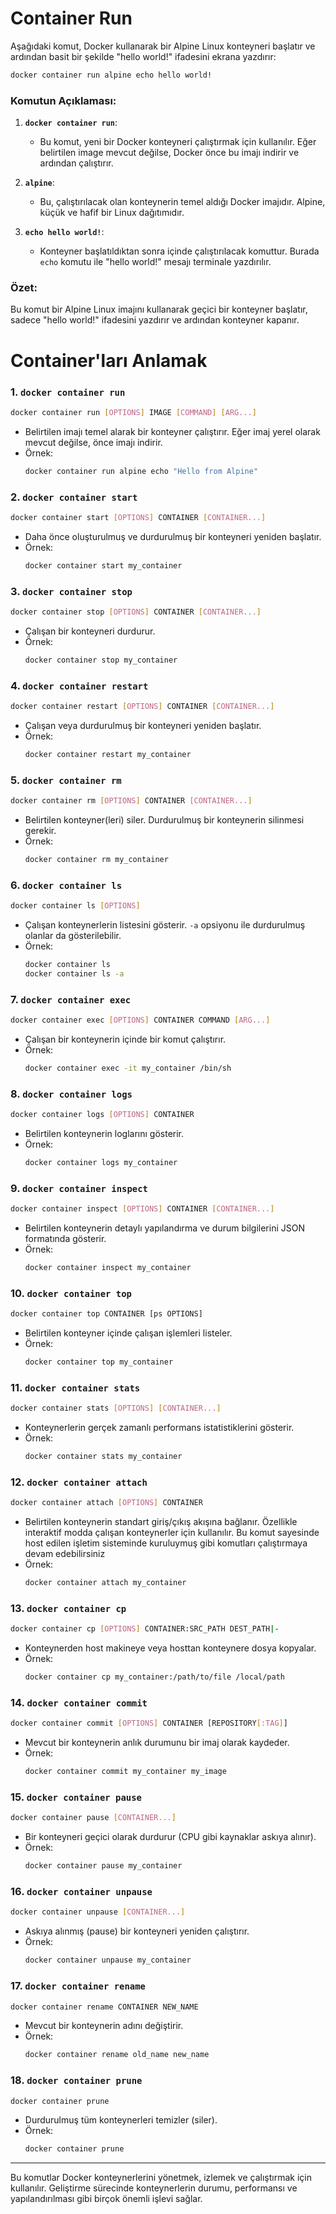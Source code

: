 # Container Run  
Aşağıdaki komut, Docker kullanarak bir Alpine Linux konteyneri başlatır ve ardından basit bir şekilde "hello world!" ifadesini ekrana yazdırır:

```bash
docker container run alpine echo hello world!
```

### Komutun Açıklaması:

1. **`docker container run`**:
   - Bu komut, yeni bir Docker konteyneri çalıştırmak için kullanılır. Eğer belirtilen image mevcut değilse, Docker önce bu imajı indirir ve ardından çalıştırır.
   
2. **`alpine`**:
   - Bu, çalıştırılacak olan konteynerin temel aldığı Docker imajıdır. Alpine, küçük ve hafif bir Linux dağıtımıdır. 
   
3. **`echo hello world!`**:
   - Konteyner başlatıldıktan sonra içinde çalıştırılacak komuttur. Burada `echo` komutu ile "hello world!" mesajı terminale yazdırılır.

### Özet:

Bu komut bir Alpine Linux imajını kullanarak geçici bir konteyner başlatır, sadece "hello world!" ifadesini yazdırır ve ardından konteyner kapanır.

# Container'ları Anlamak 
### 1. `docker container run`
```bash
docker container run [OPTIONS] IMAGE [COMMAND] [ARG...]
```
- Belirtilen imajı temel alarak bir konteyner çalıştırır. Eğer imaj yerel olarak mevcut değilse, önce imajı indirir.
- Örnek: 
  ```bash
  docker container run alpine echo "Hello from Alpine"
  ```

### 2. `docker container start`
```bash
docker container start [OPTIONS] CONTAINER [CONTAINER...]
```
- Daha önce oluşturulmuş ve durdurulmuş bir konteyneri yeniden başlatır.
- Örnek:
  ```bash
  docker container start my_container
  ```

### 3. `docker container stop`
```bash
docker container stop [OPTIONS] CONTAINER [CONTAINER...]
```
- Çalışan bir konteyneri durdurur.
- Örnek:
  ```bash
  docker container stop my_container
  ```

### 4. `docker container restart`
```bash
docker container restart [OPTIONS] CONTAINER [CONTAINER...]
```
- Çalışan veya durdurulmuş bir konteyneri yeniden başlatır.
- Örnek:
  ```bash
  docker container restart my_container
  ```

### 5. `docker container rm`
```bash
docker container rm [OPTIONS] CONTAINER [CONTAINER...]
```
- Belirtilen konteyner(leri) siler. Durdurulmuş bir konteynerin silinmesi gerekir.
- Örnek:
  ```bash
  docker container rm my_container
  ```

### 6. `docker container ls`
```bash
docker container ls [OPTIONS]
```
- Çalışan konteynerlerin listesini gösterir. `-a` opsiyonu ile durdurulmuş olanlar da gösterilebilir.
- Örnek:
  ```bash
  docker container ls
  docker container ls -a
  ```

### 7. `docker container exec`
```bash
docker container exec [OPTIONS] CONTAINER COMMAND [ARG...]
```
- Çalışan bir konteynerin içinde bir komut çalıştırır.
- Örnek:
  ```bash
  docker container exec -it my_container /bin/sh
  ```

### 8. `docker container logs`
```bash
docker container logs [OPTIONS] CONTAINER
```
- Belirtilen konteynerin loglarını gösterir.
- Örnek:
  ```bash
  docker container logs my_container
  ```

### 9. `docker container inspect`
```bash
docker container inspect [OPTIONS] CONTAINER [CONTAINER...]
```
- Belirtilen konteynerin detaylı yapılandırma ve durum bilgilerini JSON formatında gösterir.
- Örnek:
  ```bash
  docker container inspect my_container
  ```

### 10. `docker container top`
```bash
docker container top CONTAINER [ps OPTIONS]
```
- Belirtilen konteyner içinde çalışan işlemleri listeler.
- Örnek:
  ```bash
  docker container top my_container
  ```

### 11. `docker container stats`
```bash
docker container stats [OPTIONS] [CONTAINER...]
```
- Konteynerlerin gerçek zamanlı performans istatistiklerini gösterir.
- Örnek:
  ```bash
  docker container stats my_container
  ```

### 12. `docker container attach`
```bash
docker container attach [OPTIONS] CONTAINER
```
- Belirtilen konteynerin standart giriş/çıkış akışına bağlanır. Özellikle interaktif modda çalışan konteynerler için kullanılır. Bu komut sayesinde host edilen işletim sisteminde kuruluymuş gibi komutları çalıştırmaya devam edebilirsiniz
- Örnek:
  ```bash
  docker container attach my_container
  ```

### 13. `docker container cp`
```bash
docker container cp [OPTIONS] CONTAINER:SRC_PATH DEST_PATH|-
```
- Konteynerden host makineye veya hosttan konteynere dosya kopyalar.
- Örnek:
  ```bash
  docker container cp my_container:/path/to/file /local/path
  ```

### 14. `docker container commit`
```bash
docker container commit [OPTIONS] CONTAINER [REPOSITORY[:TAG]]
```
- Mevcut bir konteynerin anlık durumunu bir imaj olarak kaydeder.
- Örnek:
  ```bash
  docker container commit my_container my_image
  ```

### 15. `docker container pause`
```bash
docker container pause [CONTAINER...]
```
- Bir konteyneri geçici olarak durdurur (CPU gibi kaynaklar askıya alınır).
- Örnek:
  ```bash
  docker container pause my_container
  ```

### 16. `docker container unpause`
```bash
docker container unpause [CONTAINER...]
```
- Askıya alınmış (pause) bir konteyneri yeniden çalıştırır.
- Örnek:
  ```bash
  docker container unpause my_container
  ```

### 17. `docker container rename`
```bash
docker container rename CONTAINER NEW_NAME
```
- Mevcut bir konteynerin adını değiştirir.
- Örnek:
  ```bash
  docker container rename old_name new_name
  ```

### 18. `docker container prune`
```bash
docker container prune
```
- Durdurulmuş tüm konteynerleri temizler (siler).
- Örnek:
  ```bash
  docker container prune
  ```

---

Bu komutlar Docker konteynerlerini yönetmek, izlemek ve çalıştırmak için kullanılır. Geliştirme sürecinde konteynerlerin durumu, performansı ve yapılandırılması gibi birçok önemli işlevi sağlar.

